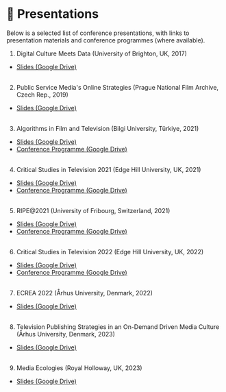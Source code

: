 # 🎤 Presentations

Below is a selected list of conference presentations, with links to presentation materials and conference programmes (where available).

1. Digital Culture Meets Data (University of Brighton, UK, 2017)
- [Slides (Google Drive)](https://drive.google.com/file/d/1El-7LqSBIUdTKuf3fidv7f3qlPhCVNaH/view?usp=drive_link)
  <br></br>
2. Public Service Media's Online Strategies (Prague National Film Archive, Czech Rep., 2019)
- [Slides (Google Drive)](https://drive.google.com/file/d/1pc0LkOYyz9d1_vuoDqznBmbaRT3yEfFV/view?usp=drive_link)
  <br></br>
3. Algorithms in Film and Television (Bilgi University, Türkiye, 2021)
- [Slides (Google Drive)](https://drive.google.com/file/d/18NhIaR87As9vEcSds6kXHAudJQI00ntY/view?usp=drive_link)
- [Conference Programme (Google Drive)](https://drive.google.com/file/d/1r-I6CUezQZtLP-k-BPRqWNU_ysULZmMV/view?usp=drive_link)
  <br></br>
4. Critical Studies in Television 2021 (Edge Hill University, UK, 2021)
- [Slides (Google Drive)](https://drive.google.com/file/d/1qDvj8ph2Lya8p7-mktrHM_kJAq55qJer/view?usp=drive_link)
- [Conference Programme (Google Drive)](https://drive.google.com/file/d/1WhRKrwP6V7d1lTolxtjbc1CAyeyiJ_mn/view?usp=drive_link)
  <br></br>
5. RIPE@2021 (University of Fribourg, Switzerland, 2021)
- [Slides (Google Drive)](https://drive.google.com/file/d/1T38guM_85q8Df_lKUIbYXwQFEFnXT-KN/view?usp=drive_link)
- [Conference Programme (Google Drive)](https://drive.google.com/file/d/1o6DIO6GqWOhetm8_-LVCcZbtmGutlWNX/view?usp=drive_link)
  <br></br>
6. Critical Studies in Television 2022 (Edge Hill University, UK, 2022)
- [Slides (Google Drive)](https://drive.google.com/file/d/1H42g95JZpvsVWpbJ0LbXNi1SG4r2mXp5/view?usp=drive_link)
- [Conference Programme (Google Drive)](https://drive.google.com/file/d/1hAHj33gJTbESqNqHDEOum4GYcQwy1GsR/view?usp=drive_link)
  <br></br>
7. ECREA 2022 (Århus University, Denmark, 2022)
- [Slides (Google Drive)](https://drive.google.com/file/d/1_1fE2pHoEP143x3yj8ir9fV7bVKWUJmy/view?usp=drive_link)
  <br></br>
8. Television Publishing Strategies in an On-Demand Driven Media Culture (Århus University, Denmark, 2023)
- [Slides (Google Drive)](https://drive.google.com/file/d/10NLQnIuQVkmP6b05xtMzkHIktY2n8uG6/view?usp=drive_link)
  <br></br>
9. Media Ecologies (Royal Holloway, UK, 2023)
- [Slides (Google Drive)](https://drive.google.com/file/d/1stMNj_t2ZsR6UbRJeRAvMjFXbZWLQWQj/view?usp=drive_link)


